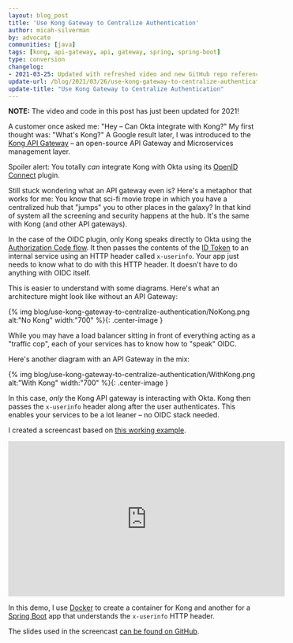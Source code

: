 ```yaml
---
layout: blog_post
title: 'Use Kong Gateway to Centralize Authentication'
author: micah-silverman
by: advocate
communities: [java]
tags: [kong, api-gateway, api, gateway, spring, spring-boot]
type: conversion
changelog: 
- 2021-03-25: Updated with refreshed video and new GitHub repo reference. Changes to this article can be viewed in [oktadeveloper/okta-blog#570](https://github.com/oktadeveloper/okta-blog/pull/570).
update-url: /blog/2021/03/26/use-kong-gateway-to-centralize-authentication
update-title: "Use Kong Gateway to Centralize Authentication"
---
```


**NOTE:** The video and code in this post has just been updated for 2021!

A customer once asked me: "Hey – Can Okta integrate with Kong?" My first thought was: "What's Kong?" A Google result later, I was introduced to the [Kong API Gateway](https://getkong.org/) – an open-source API Gateway and Microservices management layer.

Spoiler alert: You totally *can* integrate Kong with Okta using its [OpenID Connect](https://github.com/nokia/kong-oidc) plugin.

Still stuck wondering what an API gateway even is? Here's a metaphor that works for me: You know that sci-fi movie trope in which you have a centralized hub that "jumps" you to other places in the galaxy? In that kind of system all the screening and security happens at the hub. It's the same with Kong (and other API gateways).

In the case of the OIDC plugin, only Kong speaks directly to Okta using the [Authorization Code flow](https://tools.ietf.org/html/rfc6749#section-4.1). It then passes the contents of the [ID Token](http://openid.net/specs/openid-connect-core-1_0.html#CodeIDToken) to an internal service using an HTTP header called `x-userinfo`. Your app just needs to know what to do with this HTTP header. It doesn't have to do anything with OIDC itself.

This is easier to understand with some diagrams. Here's what an architecture might look like without an API Gateway:

{% img blog/use-kong-gateway-to-centralize-authentication/NoKong.png alt:"No Kong" width:"700" %}{: .center-image }

While you may have a load balancer sitting in front of everything acting as a "traffic cop", each of your services has to know how to "speak" OIDC.

Here's another diagram with an API Gateway in the mix:

{% img blog/use-kong-gateway-to-centralize-authentication/WithKong.png alt:"With Kong" width:"700" %}{: .center-image }

In this case, *only* the Kong API gateway is interacting with Okta. Kong then passes the `x-userinfo` header along after the user authenticates. This enables your services to be a lot leaner – no OIDC stack needed.

I created a screencast based on [this working example](https://github.com/oktadeveloper/okta-kong-origin-example).

<div style="width: 560px; margin: 0 auto">
  <iframe width="560" height="315" src="https://www.youtube.com/embed/G7hF017s1X8" frameborder="0" allow="accelerometer; autoplay; clipboard-write; encrypted-media; gyroscope; picture-in-picture" allowfullscreen></iframe>
</div>

In this demo, I use [Docker](https://www.docker.com/) to create a container for Kong and another for a [Spring Boot](https://projects.spring.io/spring-boot/) app that understands the `x-userinfo` HTTP header.

The slides used in the screencast [can be found on GitHub](https://github.com/dogeared/centralize-auth-with-kong-and-okta).
